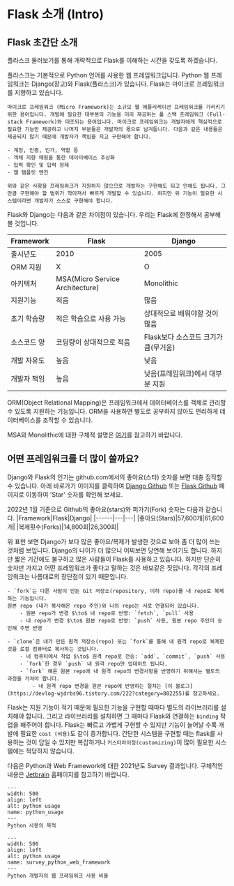# Flask 소개 (Intro)

## Flask 초간단 소개

플라스크 둘러보기를 통해 개략적으로 Flask를 이해하는 시간을 갖도록 하겠습니다.

플라스크는 기본적으로 Python 언어를 사용한 웹 프레임워크입니다. Python 웹 프레임워크는 Django(장고)와  Flask(플라스크)가 있습니다. Flask는 마이크로 프레임워크를 지향하고 있습니다.

```{admonition} 마아크로 프레임워크란?
마이크로 프레임워크 (Micro Framework)는 소규모 웹 애플리케이션 프레임워크를 가리키기 위한 용어입니다. 개발에 필요한 대부분의 기능을 미리 제공하는 풀 스택 프레임워크 (Full-stack Framework)와 대조되는 용어입니다. 마이크로 프레임워크는 개발자에게 핵심적으로 필요한 기능만 제공하고 나머지 부분들은 개발자의 몫으로 남겨둡니다. 다음과 같은 내용들은 제공되지 않기 때문에 개발자가 책임을 지고 구현해야 합니다.

- 계정, 인증, 인가, 역할 등
- 객체 지향 매핑을 통한 데이터베이스 추상화
- 입력 확인 및 입력 정제
- 웹 탬플릿 엔진

위와 같은 사항을 프레임워크가 지원하지 않으므로 개발자는 구현해도 되고 안해도 됩니다. 그만큼 구현해야 할 범위가 작아져서 빠르게 개발할 수 있습니다. 하지만 위 기능이 필요한 시스템이라면 개발자가 스스로 구현해야 합니다.
```

Flask와 Django는 다음과 같은 차이점이 있습니다. 우리는 Flask에 한정해서 공부해 볼 것입니다.

|Framework|Flask|Django|
|------|---|---|
|출시년도|2010|2005|
|ORM 지원|X|O|
|아키텍처|MSA(Micro Service Architecture)|Monolithic|
|지원기능|적음|많음|
|초기 학습량|적은 학습으로 사용 가능|상대적으로 배워야할 것이 많음|
|소스코드 양|코딩량이 상대적으로 적음|Flask보다 소스코드 크기가 큼(무거움)|
|개발 자유도|높음|낮음|
|개발자 책임|높음|낮음(프레임워크)에서 대부분 지원|

ORM(Object Relational Mapping)은 프레임워크에서 데이터베이스를 객체로 관리할 수 있도록 지원하는 기능입니다.
ORM을 사용하면 별도로 공부하지 않아도 편리하게 데이터베이스를 조작할 수 있습니다.

MSA와 Monolithic에 대한 구체적 설명은 [여기](../Contents/Appendix/apdx01_monolithic_vs_msa.md)를 참고하기 바랍니다.

## 어떤 프레임워크를 더 많이 쓸까요?

Django와 Flask의 인기는 github.com에서의 좋아요(스타) 숫자를 보면 대충 짐작할 수 있습니다. 아래 바로가기 이미지를 클릭하여 [Django Github](https://github.com/django/django) 또는 [Flask Github](https://github.com/pallets/flask) 페이지로 이동하여 'Star' 숫자를 확인해 보세요.

<!-- 
[<img src="../imgs/github_django.png" alt="Django Github" class="bg-primary" width="200">](https://github.com/django/django) &nbsp;&nbsp;&nbsp;&nbsp;
[<img src="../imgs/github_flask.png" alt="Flask Github" class="bg-primary" width="200" >](https://github.com/pallets/flask) -->

2022년 1월 기준으로 Github의 좋아요(stars)와 퍼가기(Fork) 숫자는 다음과 같습니다.
|Framework|Flask|Django|
|------|---|---|
|좋아요(Stars)|57,600개|61,600개|
|복제횟수(Forks)|14,800회|26,300회|

위 표만 보면 Django가 보다 많은 좋아요/복제가 발생한 것으로 보아 좀 더 많이 쓰는 것처럼 보입니다. Django의 나이가 더 많으니 어찌보면 당연해 보이기도 합니다. 하지만 짧은 기간에도 불구하고 많은 사람들이 Flask를 사용하고 있습니다. 하지만 단순히 숫자만 가지고 어떤 프레임워크가 좋다고 말하는 것은 바보같은 짓입니다.  각각의 프레임워크는 나름대로의 장단점이 있기 때문입니다.


```{admonition} Git의 기능: fork, clone
- `fork`는 다른 사람이 만든 Git 저장소(repository, 이하 repo)를 내 repo로 복제하는 기능입니다. 
원본 repo (내가 복사해온 repo 주인)와 나의 repo는 서로 연결되어 있습니다.
    - 원본 repo가 변경 $\to$ 내 repo로 반영: `fetch`, `pull` 사용
    - 내 repo가 변경 $\to$ 원본 repo로 반영: `push` 사용, 원본 repo 주인이 승인해 주면 반영

- `clone`은 내가 만든 원격 저장소(repo) 또는 `fork`를 통해 내 원격 repo로 복제한 것을 로컬 컴퓨터로 복사하는 것입니다.
    - 내 컴퓨터에서 작업 $\to$ 원격 repo로 전송: `add`, `commit`, `push` 사용
    - `fork`한 경우 `push` 내 원격 repo만 업데이트 됩니다. 
    - `fork` 해온 원본 repo에 내 원격 repo의 변경사항을 반영하기 위해서는 별도의 과정을 거쳐야 합니다.
        - 내 원격 repo 변경을 원본 repo에 반영하는 절차는 [이 블로그](https://devlog-wjdrbs96.tistory.com/222?category=882255)를 참고하세요.
```

Flask는 지원 기능이 적기 때문에 필요한 기능을 구현할 때마다 별도의 라이브러리를 설치해야 합니다. 그리고 라이브러리를 설치하면 그 때마다 Flask와 연결하는 `binding` 작업을 해주어야 합니다. Flask는 빠르고 가볍게 구현할 수 있지만 기능이 늘어날 수록 개발에 필요한 `cost (비용)`도 같이 증가합니다. 간단한 시스템을 구현할 때는 flask를 사용하는 것이 답일 수 있지만 복잡하거나 `커스터마이징(customizing)`이 많이 필요한 시스템에는 적당하지 않습니다.

다음은 Python과 Web Framework에 대한 2021년도 Survey 결과입니다. 구체적인 내용은 [Jetbrain](https://www.jetbrains.com/lp/devecosystem-2021/python/) 홈페이지를 참고하기 바랍니다.

```{figure} ../imgs/survey_python_usage.png
---
width: 500
align: left
alt: python usage
name: python_usage
---
Python 사용의 목적
```

```{figure} ../imgs/survey_python_web_framework.png
---
width: 500
align: left
alt: python usage
name: survey_python_web_framework
---
Python 개발자의 웹 프레임워크 사용 비율
```

